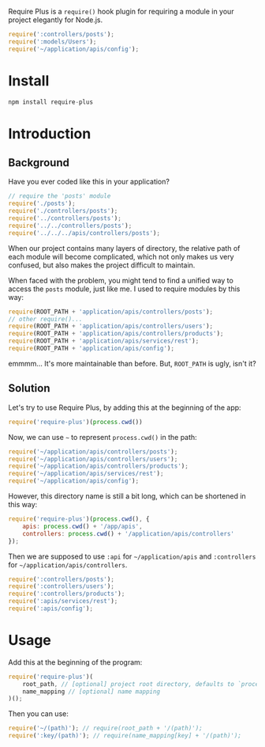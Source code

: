 Require Plus is a `require()` hook plugin for requiring a module in your project elegantly for Node.js.

```js
require(':controllers/posts');
require(':models/Users');
require('~/application/apis/config');
```

# Install

```js
npm install require-plus
```

# Introduction

## Background

Have you ever coded like this in your application?

```js
// require the 'posts' module
require('./posts');
require('./controllers/posts');
require('../controllers/posts');
require('../../controllers/posts');
require('../../../apis/controllers/posts');
```

When our project contains many layers of directory, the relative path of each module will become complicated, which not only makes us very confused, but also makes the project difficult to maintain.

When faced with the problem, you might tend to find a unified way to access the `posts` module, just like me. I used to require modules by this way:

```js
require(ROOT_PATH + 'application/apis/controllers/posts');
// other require()...
require(ROOT_PATH + 'application/apis/controllers/users');
require(ROOT_PATH + 'application/apis/controllers/products');
require(ROOT_PATH + 'application/apis/services/rest');
require(ROOT_PATH + 'application/apis/config');
```

emmmm... It's more maintainable than before. But, `ROOT_PATH` is ugly, isn't it?

## Solution

Let's try to use Require Plus, by adding this at the beginning of the app:

```js
require('require-plus')(process.cwd())
```

Now, we can use `~` to represent `process.cwd()` in the path:

```js
require('~/application/apis/controllers/posts');
require('~/application/apis/controllers/users');
require('~/application/apis/controllers/products');
require('~/application/apis/services/rest');
require('~/application/apis/config');
```

However, this directory name is still a bit long, which can be shortened in this way:

```js
require('require-plus')(process.cwd(), {
    apis: process.cwd() + '/app/apis',
    controllers: process.cwd() + '/application/apis/controllers'
});
```

Then we are supposed to use `:api` for `~/application/apis` and `:controllers` for `~/application/apis/controllers`.

```js
require(':controllers/posts');
require(':controllers/users');
require(':controllers/products');
require(':apis/services/rest');
require(':apis/config');
```

# Usage

Add this at the beginning of the program:

```js
require('require-plus')(
    root_path, // [optional] project root directory, defaults to `process.cwd()`
    name_mapping // [optional] name mapping
)();
```

Then you can use:

```js
require('~/(path)'); // require(root_path + '/(path)');
require(':key/(path)'); // require(name_mapping[key] + '/(path)');
```
